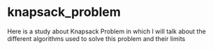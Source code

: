 # knapsack_problem
Here is a study about Knapsack Problem in which I will talk about the different algorithms used to solve this problem and their limits
